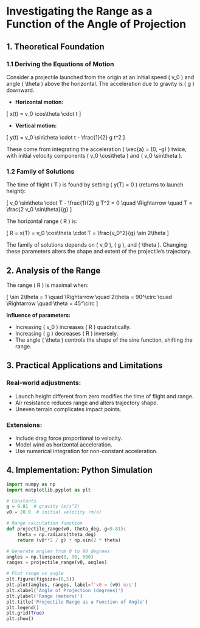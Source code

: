 # Investigating the Range as a Function of the Angle of Projection

## 1. Theoretical Foundation

### 1.1 Deriving the Equations of Motion

Consider a projectile launched from the origin at an initial speed \( v_0 \) and angle \( \theta \) above the horizontal. The acceleration due to gravity is \( g \) downward.

- **Horizontal motion:**

\[
x(t) = v_0 \cos\theta \cdot t
\]

- **Vertical motion:**

\[
y(t) = v_0 \sin\theta \cdot t - \frac{1}{2} g t^2
\]

These come from integrating the acceleration \( \vec{a} = (0, -g) \) twice, with initial velocity components \( v_0 \cos\theta \) and \( v_0 \sin\theta \).

### 1.2 Family of Solutions

The time of flight \( T \) is found by setting \( y(T) = 0 \) (returns to launch height):

\[
v_0 \sin\theta \cdot T - \frac{1}{2} g T^2 = 0 \quad \Rightarrow \quad T = \frac{2 v_0 \sin\theta}{g}
\]

The horizontal range \( R \) is:

\[
R = x(T) = v_0 \cos\theta \cdot T = \frac{v_0^2}{g} \sin 2\theta
\]

The family of solutions depends on \( v_0 \), \( g \), and \( \theta \). Changing these parameters alters the shape and extent of the projectile’s trajectory.

## 2. Analysis of the Range

The range \( R \) is maximal when:

\[
\sin 2\theta = 1 \quad \Rightarrow \quad 2\theta = 90^\circ \quad \Rightarrow \quad \theta = 45^\circ
\]

**Influence of parameters:**

- Increasing \( v_0 \) increases \( R \) quadratically.
- Increasing \( g \) decreases \( R \) inversely.
- The angle \( \theta \) controls the shape of the sine function, shifting the range.

## 3. Practical Applications and Limitations

### Real-world adjustments:

- Launch height different from zero modifies the time of flight and range.
- Air resistance reduces range and alters trajectory shape.
- Uneven terrain complicates impact points.

### Extensions:

- Include drag force proportional to velocity.
- Model wind as horizontal acceleration.
- Use numerical integration for non-constant acceleration.

## 4. Implementation: Python Simulation

```python
import numpy as np
import matplotlib.pyplot as plt

# Constants
g = 9.81  # gravity (m/s^2)
v0 = 20.0  # initial velocity (m/s)

# Range calculation function
def projectile_range(v0, theta_deg, g=9.81):
    theta = np.radians(theta_deg)
    return (v0**2 / g) * np.sin(2 * theta)

# Generate angles from 0 to 90 degrees
angles = np.linspace(0, 90, 500)
ranges = projectile_range(v0, angles)

# Plot range vs angle
plt.figure(figsize=(8,5))
plt.plot(angles, ranges, label=f'v0 = {v0} m/s')
plt.xlabel('Angle of Projection (degrees)')
plt.ylabel('Range (meters)')
plt.title('Projectile Range as a Function of Angle')
plt.legend()
plt.grid(True)
plt.show()

